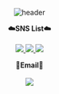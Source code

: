 <div align = "center">
  
  ![header](https://capsule-render.vercel.app/api?type=Cylinder&color=000000&height=150&section=header&text=Seungho&fontColor=ffffff&fontSize=70&animation=fadeIn&fontAlignY=55)
</br>
<p>
  <Strong>☁️SNS List☁️</Strong><br><br>
  <a href="https://www.instagram.com/8_sh_8/" target="_blank">
    <img src="https://img.shields.io/badge/Instagram-CB3F7C?style=flat-square&logo=Instagram&logoColor=white"/>
  </a>
  <a href="https://www.facebook.com/profile.php?id=100007227038704" target="_blank">
    <img src="https://img.shields.io/badge/Facebook-1877F2?style=flat-square&logo=Facebook&logoColor=white"/>
  </a>
  
  <a href="mailto:seungho3623@inha.edu" target="_blank">
    <img src="https://img.shields.io/badge/seungho3623@inha.edu-EA4335?style=flat-square&logo=Gmail&logoColor=white"/>
  </a>
</p>
<p>
  <Strong>📧Email📧</Strong><br><br>
  <a href="mailto:seungho3623@inha.edu" target="_blank">
    <img src="https://img.shields.io/badge/seungho3623@inha.edu-EA4335?style=flat-square&logo=Gmail&logoColor=white"/>
  </a>
</p>
</div>
